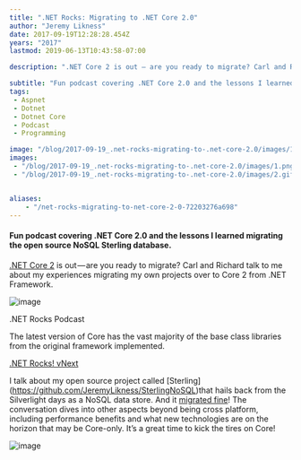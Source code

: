 ```yaml
---
title: ".NET Rocks: Migrating to .NET Core 2.0"
author: "Jeremy Likness"
date: 2017-09-19T12:28:28.454Z
years: "2017"
lastmod: 2019-06-13T10:43:58-07:00

description: ".NET Core 2 is out — are you ready to migrate? Carl and Richard talk to me about my experiences migrating my own projects over to Core 2 from .NET Framework."

subtitle: "Fun podcast covering .NET Core 2.0 and the lessons I learned migrating the open source NoSQL Sterling database."
tags:
 - Aspnet 
 - Dotnet 
 - Dotnet Core 
 - Podcast 
 - Programming 

image: "/blog/2017-09-19_.net-rocks-migrating-to-.net-core-2.0/images/1.png" 
images:
 - "/blog/2017-09-19_.net-rocks-migrating-to-.net-core-2.0/images/1.png" 
 - "/blog/2017-09-19_.net-rocks-migrating-to-.net-core-2.0/images/2.gif" 


aliases:
    - "/net-rocks-migrating-to-net-core-2-0-72203276a698"
---
```


#### Fun podcast covering .NET Core 2.0 and the lessons I learned migrating the open source NoSQL Sterling database.

[.NET Core 2](https://jlik.me/bfu) is out — are you ready to migrate? Carl and Richard talk to me about my experiences migrating my own projects over to Core 2 from .NET Framework.




![image](/blog/2017-09-19_.net-rocks-migrating-to-.net-core-2.0/images/1.png)

.NET Rocks Podcast



The latest version of Core has the vast majority of the base class libraries from the original framework implemented.

[.NET Rocks! vNext](https://www.dotnetrocks.com/?show=1477)


I talk about my open source project called [Sterling] (https://github.com/JeremyLikness/SterlingNoSQL)that hails back from the Silverlight days as a NoSQL data store. And it [migrated fine](https://github.com/JeremyLikness/sterling-net-core)! The conversation dives into other aspects beyond being cross platform, including performance benefits and what new technologies are on the horizon that may be Core-only. It’s a great time to kick the tires on Core!




![image](/blog/2017-09-19_.net-rocks-migrating-to-.net-core-2.0/images/2.gif)
